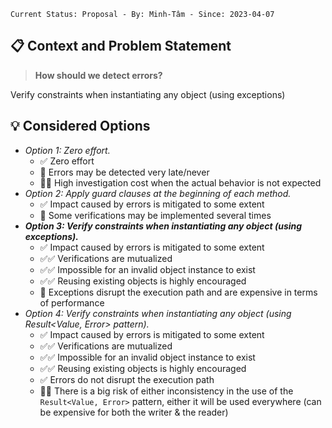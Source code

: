 ```text
Current Status: Proposal - By: Minh-Tâm - Since: 2023-04-07
```

## 📋 Context and Problem Statement
> **How should we detect errors?**

Verify constraints when instantiating any object (using exceptions)

## 💡 Considered Options
* _Option 1: Zero effort._
    * ✅ Zero effort
    * 🚫 Errors may be detected very late/never
    * 🚫🚫 High investigation cost when the actual behavior is not expected
* _Option 2: Apply guard clauses at the beginning of each method._
    * ✅ Impact caused by errors is mitigated to some extent
    * 🚫 Some verifications may be implemented several times
* **_Option 3: Verify constraints when instantiating any object (using exceptions)._**
    * ✅ Impact caused by errors is mitigated to some extent
    * ✅✅ Verifications are mutualized
    * ✅✅ Impossible for an invalid object instance to exist
    * ✅✅ Reusing existing objects is highly encouraged
    * 🚫 Exceptions disrupt the execution path and are expensive in terms of performance
* _Option 4: Verify constraints when instantiating any object (using Result<Value, Error> pattern)._
    * ✅ Impact caused by errors is mitigated to some extent
    * ✅✅ Verifications are mutualized
    * ✅✅ Impossible for an invalid object instance to exist
    * ✅✅ Reusing existing objects is highly encouraged
    * ✅ Errors do not disrupt the execution path
    * 🚫🚫 There is a big risk of either inconsistency in the use of the `Result<Value, Error>` pattern, either it will be used everywhere (can be expensive for both the writer & the reader)
